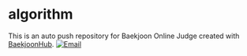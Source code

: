 # algorithm
This is an auto push repository for Baekjoon Online Judge created with [BaekjoonHub](https://github.com/BaekjoonHub/BaekjoonHub).
[![Email](https://img.shields.io/badge/문의하기-qhr2291@gmail.com-0182E0)](mailTo:qhr2291@gmail.com)
